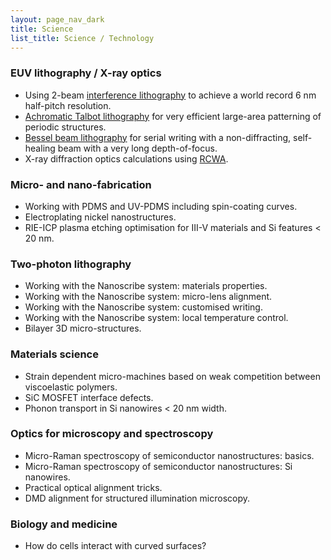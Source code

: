 ```yaml
---
layout: page_nav_dark
title: Science
list_title: Science / Technology
---
```


### EUV lithography / X-ray optics

- Using 2-beam [interference lithography](scitech/EUVIL.html) to achieve a world record 6 nm half-pitch resolution.
- [Achromatic Talbot lithography](scitech/Talbot.html) for very efficient large-area patterning of periodic structures.
- [Bessel beam lithography](scitech/Bessel.html) for serial writing with a non-diffracting, self-healing beam with a very long depth-of-focus.
- X-ray diffraction optics calculations using [RCWA](scitech/RCWA.html).

### Micro- and nano-fabrication

- Working with PDMS and UV-PDMS including spin-coating curves.
- Electroplating nickel nanostructures.
- RIE-ICP plasma etching optimisation for III-V materials and Si features < 20 nm.

### Two-photon lithography

- Working with the Nanoscribe system: materials properties.
- Working with the Nanoscribe system: micro-lens alignment.
- Working with the Nanoscribe system: customised writing.
- Working with the Nanoscribe system: local temperature control.
- Bilayer 3D micro-structures.

### Materials science

- Strain dependent micro-machines based on weak competition between viscoelastic polymers.
- SiC MOSFET interface defects.
- Phonon transport in Si nanowires < 20 nm width.

### Optics for microscopy and spectroscopy

- Micro-Raman spectroscopy of semiconductor nanostructures: basics.
- Micro-Raman spectroscopy of semiconductor nanostructures: Si nanowires.
- Practical optical alignment tricks.
- DMD alignment for structured illumination microscopy.

### Biology and medicine

- How do cells interact with curved surfaces?
